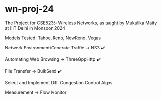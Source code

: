 # wn-proj-24
The Project for CSE5235: Wireless Networks, as taught by Mukulika Maity at IIIT Delhi in Monsoon 2024

Models Tested: Tahoe, Reno, NewReno, Vegas

Network Environment/Generate Traffic -> NS3 ✔️

Automating Web Browsing -> ThreeGppHttp ✔️

File Transfer -> BulkSend ✔️

Select and Implement Diff. Congestion Control Algos

Measurement -> Flow Monitor
